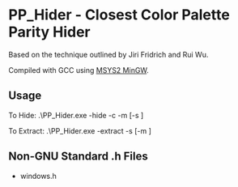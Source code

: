 # PP_Hider - Closest Color Palette Parity Hider
Based on the technique outlined by Jiri Fridrich and Rui Wu.

Compiled with GCC using [MSYS2 MinGW](https://www.mingw-w64.org/downloads/).

## Usage
To Hide:
        .\PP_Hider.exe -hide -c <cover file> -m <msg file> [-s <stego file>]

To Extract:
        .\PP_Hider.exe -extract -s <stego file> [-m <message file>]

## Non-GNU Standard .h Files
- windows.h